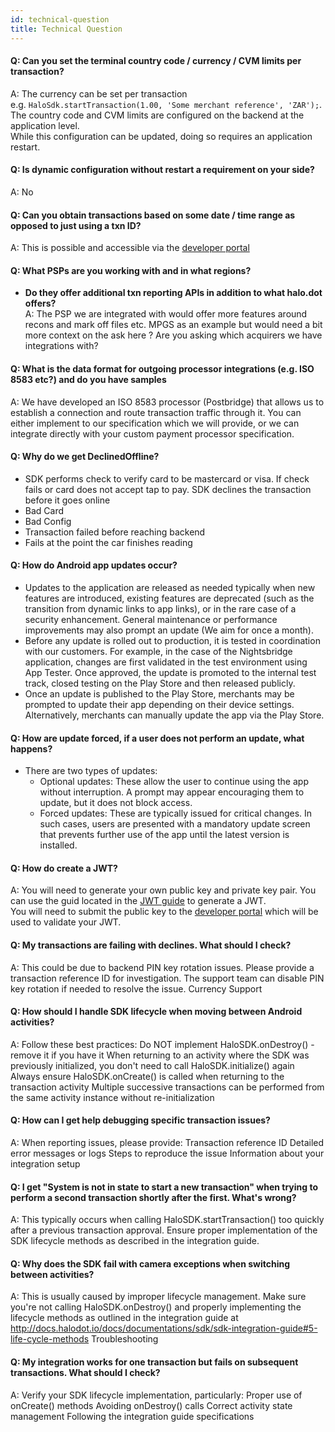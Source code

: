 ```yaml
---
id: technical-question
title: Technical Question
---
```


#### Q: Can you set the terminal country code / currency / CVM limits per transaction?
A: The currency can be set per transaction
    <br/>e.g. `HaloSdk.startTransaction(1.00, 'Some merchant reference', 'ZAR');`. <br/>
    The country code and CVM limits are configured on the backend at the application level. <br/>
    While this configuration can be updated, doing so requires an application restart.

#### Q: Is dynamic configuration without restart a requirement on your side?
A: No

#### Q: Can you obtain transactions based on some date / time range as opposed to just using a txn ID?
A: This is possible and accessible via the <a href="https://halo.merchantportal.dev.haloplus.io/" target="_blank">developer portal</a>

#### Q: What PSPs are you working with and in what regions?
* **Do they offer additional txn reporting APIs in addition to what halo.dot offers?**<br/>
A: The PSP we are integrated with would offer more features around recons and mark off files etc. MPGS as an example but would need a bit more context on the ask here ? Are you asking which acquirers we have integrations with?

#### Q: What is the data format for outgoing processor integrations (e.g. ISO 8583 etc?) and do you have samples
A: We have developed an ISO 8583 processor (Postbridge) that allows us to establish a connection and route transaction traffic through it. You can either implement to our specification which we will provide, or we can integrate directly with your custom payment processor specification.

#### Q: Why do we get DeclinedOffline?
  - SDK performs check to verify card to be mastercard or visa. If check fails or card does not accept tap to pay. SDK declines the transaction before it goes online
  - Bad Card
  - Bad Config
  - Transaction failed before reaching backend
  - Fails at the point the car finishes reading

#### Q: How do Android app updates occur?
  - Updates to the application are released as needed typically when new features are introduced, existing features are deprecated (such as the transition from dynamic links to app links), or in the rare case of a security enhancement. General maintenance or performance improvements may also prompt an update (We aim for once a month).
  - Before any update is rolled out to production, it is tested in coordination with our customers. For example, in the case of the Nightsbridge application, changes are first validated in the test environment using App Tester. Once approved, the update is promoted to the internal test track, closed testing on the Play Store and then released publicly.
  - Once an update is published to the Play Store, merchants may be prompted to update their app depending on their device settings. Alternatively, merchants can manually update the app via the Play Store.

#### Q: How are update forced, if a user does not perform an update, what happens?
  - There are two types of updates:
    - Optional updates: These allow the user to continue using the app without interruption. A prompt may appear encouraging them to update, but it does not block access.
    - Forced updates: These are typically issued for critical changes. In such cases, users are presented with a mandatory update screen that prevents further use of the app until the latest version is installed.

#### Q: How do create a JWT?
A: You will need to generate your own public key and private key pair. You can use the guid located in the [JWT guide](/docs/documentations/sdk/jwt) to generate a JWT.<br/>
You will need to submit the public key to the <a href="https://halo.developerportal.qa.haloplus.io/" target="_blank">developer portal</a> which will be used to validate your JWT.
#### Q: My transactions are failing with declines. What should I check?
A: This could be due to backend PIN key rotation issues. Please provide a transaction reference ID for investigation. The support team can disable PIN key rotation if needed to resolve the issue.
Currency Support

#### Q: How should I handle SDK lifecycle when moving between Android activities?
A: Follow these best practices:
Do NOT implement HaloSDK.onDestroy() - remove it if you have it
When returning to an activity where the SDK was previously initialized, you don't need to call HaloSDK.initialize() again
Always ensure HaloSDK.onCreate() is called when returning to the transaction activity
Multiple successive transactions can be performed from the same activity instance without re-initialization
#### Q: How can I get help debugging specific transaction issues?
A: When reporting issues, please provide:
Transaction reference ID
Detailed error messages or logs
Steps to reproduce the issue
Information about your integration setup
#### Q: I get "System is not in state to start a new transaction" when trying to perform a second transaction shortly after the first. What's wrong?
A: This typically occurs when calling HaloSDK.startTransaction() too quickly after a previous transaction approval. Ensure proper implementation of the SDK lifecycle methods as described in the integration guide.
#### Q: Why does the SDK fail with camera exceptions when switching between activities?
A: This is usually caused by improper lifecycle management. Make sure you're not calling HaloSDK.onDestroy() and properly implementing the lifecycle methods as outlined in the integration guide at http://docs.halodot.io/docs/documentations/sdk/sdk-integration-guide#5-life-cycle-methods
Troubleshooting
#### Q: My integration works for one transaction but fails on subsequent transactions. What should I check?
A: Verify your SDK lifecycle implementation, particularly:
Proper use of onCreate() methods
Avoiding onDestroy() calls
Correct activity state management
Following the integration guide specifications